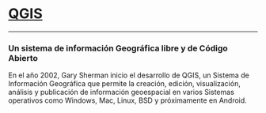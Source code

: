 # [QGIS](https://www.qgis.org/es/site/)

---

### Un sistema de información Geográfica libre y de Código Abierto

En el año 2002, Gary Sherman inicio el desarrollo de QGIS, un Sistema de Información Geográfica que permite la creación, edición, visualización, análisis y publicación de información geoespacial en varios Sistemas operativos como Windows, Mac, Linux, BSD y próximamente en Android.





